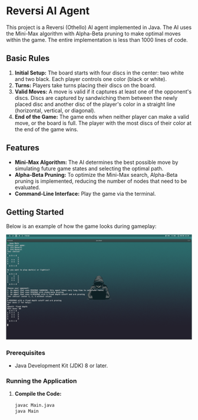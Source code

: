 # Reversi AI Agent

This project is a Reversi (Othello) AI agent implemented in Java. The AI uses the Mini-Max algorithm with Alpha-Beta pruning to make optimal moves within the game. The entire implementation is less than 1000 lines of code.

## Basic Rules

1. **Initial Setup:** The board starts with four discs in the center: two white and two black. Each player controls one color (black or white).
2. **Turns:** Players take turns placing their discs on the board.
3. **Valid Moves:** A move is valid if it captures at least one of the opponent's discs. Discs are captured by sandwiching them between the newly placed disc and another disc of the player's color in a straight line (horizontal, vertical, or diagonal).
4. **End of the Game:** The game ends when neither player can make a valid move, or the board is full. The player with the most discs of their color at the end of the game wins.

## Features

- **Mini-Max Algorithm:** The AI determines the best possible move by simulating future game states and selecting the optimal path.
- **Alpha-Beta Pruning:** To optimize the Mini-Max search, Alpha-Beta pruning is implemented, reducing the number of nodes that need to be evaluated.
- **Command-Line Interface:** Play the game via the terminal.

## Getting Started

Below is an example of how the game looks during gameplay:

![Reversi AI Example](assets/example.png)

### Prerequisites

- Java Development Kit (JDK) 8 or later.

### Running the Application

1. **Compile the Code:**

   ``` 
   javac Main.java
   java Main
   ```
